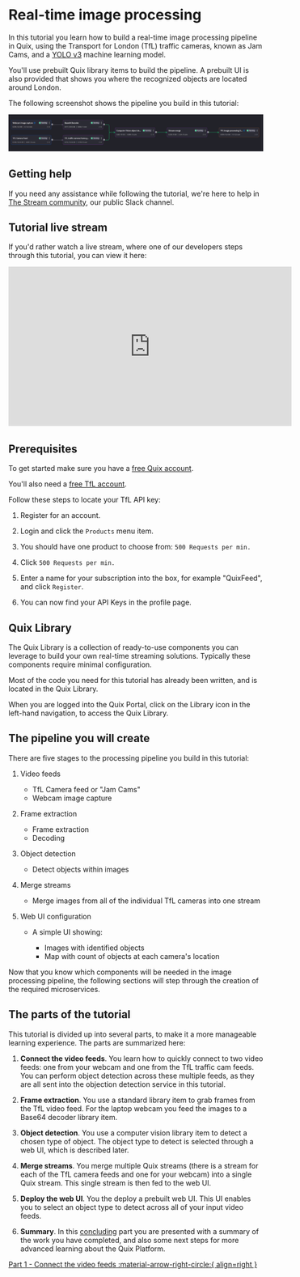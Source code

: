 # Real-time image processing

In this tutorial you learn how to build a real-time image processing pipeline in Quix, using the Transport for London (TfL) traffic cameras, known as Jam Cams, and a [YOLO v3](https://viso.ai/deep-learning/yolov3-overview/) machine learning model. 

You'll use prebuilt Quix library items to build the pipeline. A prebuilt UI is also provided that shows you where the recognized objects are located around London.

The following screenshot shows the pipeline you build in this tutorial:

![pipeline overview](image1.png)

## Getting help

If you need any assistance while following the tutorial, we're here to help in [The Stream community](https://join.slack.com/t/stream-processing/shared_invite/zt-13t2qa6ea-9jdiDBXbnE7aHMBOgMt~8g), our public Slack channel.

## Tutorial live stream

If you'd rather watch a live stream, where one of our developers steps through this tutorial, you can view it here:

<div class="video-wrapper">
  <iframe width="560" height="315" src="https://www.youtube.com/embed/Wi-U0Wg3Jf0?start=188" title="YouTube video player" frameborder="0" allow="accelerometer; autoplay; clipboard-write; encrypted-media; gyroscope; picture-in-picture" allowfullscreen></iframe>
</div>

## Prerequisites

To get started make sure you have a [free Quix account](https://portal.platform.quix.ai/self-sign-up).

You'll also need a [free TfL account](https://api-portal.tfl.gov.uk). 

Follow these steps to locate your TfL API key:

  1. Register for an account.

  2. Login and click the `Products` menu item.

  3. You should have one product to choose from: `500 Requests per min.`

  4. Click `500 Requests per min.`

  5. Enter a name for your subscription into the box, for example "QuixFeed", and click `Register`.

  6. You can now find your API Keys in the profile page.

## Quix Library

The Quix Library is a collection of ready-to-use components you can leverage to build your own real-time streaming solutions. Typically these components require minimal configuration.

Most of the code you need for this tutorial has already been written, and is located in the Quix Library. 

When you are logged into the Quix Portal, click on the Library icon in the left-hand navigation, to access the Quix Library.

## The pipeline you will create

There are five stages to the processing pipeline you build in this tutorial:

1. Video feeds
  
    - TfL Camera feed or "Jam Cams"
    - Webcam image capture 

2. Frame extraction
  
    - Frame extraction
    - Decoding

3. Object detection

    - Detect objects within images

4. Merge streams

    - Merge images from all of the individual TfL cameras into one stream

5. Web UI configuration

    - A simple UI showing:

        - Images with identified objects    
        - Map with count of objects at each camera's location

Now that you know which components will be needed in the image processing pipeline, the following sections will step through the creation of the required microservices.

## The parts of the tutorial

This tutorial is divided up into several parts, to make it a more manageable learning experience. The parts are summarized here:

1. **Connect the video feeds**. You learn how to quickly connect to two video feeds: one from your webcam and one from the TfL traffic cam feeds. You can perform object detection across these multiple feeds, as they are all sent into the objection detection service in this tutorial.

2. **Frame extraction**. You use a standard library item to grab frames from the TfL video feed. For the laptop webcam you feed the images to a Base64 decoder library item.

3. **Object detection**. You use a computer vision library item to detect a chosen type of object. The object type to detect is selected through a web UI, which is described later.

4. **Merge streams**. You merge multiple Quix streams (there is a stream for each of the TfL camera feeds and one for your webcam) into a single Quix stream. This single stream is then fed to the web UI. 

5. **Deploy the web UI**. You the deploy a prebuilt web UI. This UI enables you to select an object type to detect across all of your input video feeds.

6. **Summary**. In this [concluding](conclusion.md) part you are presented with a summary of the work you have completed, and also some next steps for more advanced learning about the Quix Platform.

[Part 1 - Connect the video feeds :material-arrow-right-circle:{ align=right }](connect-video.md)
